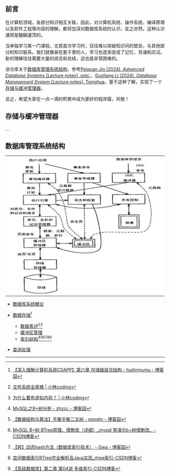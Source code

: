 ## 前言

在计算机领域，各部分知识相互关联，因此，对计算机系统、操作系统、编译原理以及软件工程等内容的理解，都将加深对数据库系统的认识，反之亦然。这种认识通常是醍醐灌顶的。

当单独学习某一门课程，尤其首次学习时，往往难以突破知识间的壁垒，与其他部分的知识联系。我们就像装在套子里的人，学习也逐渐变成了记忆、背诵和应试。新的理解往往需要大量的阅览和总结，这也是非常困难的。

该仓库关于[数据库管理系统结构](#数据库管理系统结构)，参考[Peiquan Jin (2024). *Advanced Database Systems* [Lecture notes]. ustc.](https://kdelab.ustc.edu.cn/~jpq/courses/adb-cs.html)、[Guoliang Li (2024). *Database Management System* [Lecture notes].  Tsinghua](https://dbgroup.cs.tsinghua.edu.cn/ligl/courses.html)，基于这种了解，实现了一个[存储与缓冲管理器](#存储与缓冲管理器)。

总之，希望大家在一点一滴的积累中成为更好的程序猿，共勉！



## 存储与缓冲管理器

…



## 数据库管理系统结构

<table>
  <tr>
    <td align=center><img src="./doc/img/数据库管理系统结构.jpg"  alt="经典数据库系统结构" width="500"/></td>
  </tr>
</table>


- [数据库系统概论](./doc/数据库系统概论.md)
- [数据存储](./doc/数据存储.md)[^存储器层次结构]
  - [数据表述](./doc/数据表述.md)[^文件系统][^页与块]
  - [缓冲区管理](./doc/缓冲区管理.md)
  - [索引结构](./doc/索引结构.md)[^搜索树][^树平衡][^B+树][^动态hash][^R-Tree][^多维索引]

- [查询处理](./doc/查询处理.md)





------

[^存储器层次结构]: [【深入理解计算机系统CSAPP】第六章 存储器层次结构 - huilinmumu - 博客园](https://www.cnblogs.com/huilinmumu/p/16286735.html)
[^文件系统]: [文件系统全家桶 | 小林coding](https://www.xiaolincoding.com/os/6_file_system/file_system.html)
[^页与块]: [为什么要有虚拟内存？ | 小林coding](https://www.xiaolincoding.com/os/3_memory/vmem.html)
[^搜索树]: [MySQL之B+树分析 - zhzcc - 博客园](https://www.cnblogs.com/zhzcc/p/18454042)
[^树平衡]: [【数据结构与算法】手撕平衡二叉树 - gonghr - 博客园](https://www.cnblogs.com/gonghr/p/16064797.html)
[^B+树]: [MySQL B+树 BTree原理、增删改（详细）_mysql 带演示b+树增删改、-CSDN博客](https://blog.csdn.net/weixin_43162044/article/details/127455840)
[^动态hash]: [【转】动态hash方法（数据库索引技术） - Gwa - 博客园](https://www.cnblogs.com/kegeyang/archive/2012/04/05/2432608.html)
[^R-Tree]: [空间数据索引RTree完全解析及Java实现_rtree索引-CSDN博客](https://blog.csdn.net/MongChia1993/article/details/69941783)

[^多维索引]: [【高级数据库】第二章 第04讲 多维索引-CSDN博客](https://blog.csdn.net/qq_36426650/article/details/103324224)



